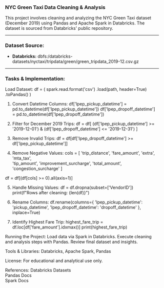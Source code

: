### NYC Green Taxi Data Cleaning & Analysis

This project involves cleaning and analyzing the NYC Green Taxi dataset (December 2019) using Pandas and Apache Spark in Databricks. The dataset is sourced from Databricks' public repository.

---

### Dataset Source:
- **Databricks:** dbfs:/databricks-datasets/nyctaxi/tripdata/green/green_tripdata_2019-12.csv.gz

---

### Tasks & Implementation:

Load Dataset:
df = (
    spark.read.format('csv')
    .load(path, header=True)
    .toPandas()
)

1. Convert Datetime Columns:
df['lpep_pickup_datetime'] = pd.to_datetime(df['lpep_pickup_datetime'])
df['lpep_dropoff_datetime'] = pd.to_datetime(df['lpep_dropoff_datetime'])

2. Filter for December 2019 Trips:
df = df[
    (df['lpep_pickup_datetime'] >= '2019-12-01') &
    (df['lpep_dropoff_datetime'] <= '2019-12-31')
]

3. Remove Invalid Trips:
df = df[df['lpep_dropoff_datetime'] >= df['lpep_pickup_datetime']]

4. Remove Negative Values:
cols = [
    'trip_distance', 'fare_amount', 'extra', 'mta_tax',   
    'tip_amount', 'improvement_surcharge', 'total_amount', 'congestion_surcharge'
]

df = df[(df[cols] >= 0).all(axis=1)]

5. Handle Missing Values:
df = df.dropna(subset=['VendorID'])
print(f"Rows after cleaning: {len(df)}")

6. Rename Columns:
df.rename(columns={
    'lpep_pickup_datetime': 'pickup_datetime',
    'lpep_dropoff_datetime': 'dropoff_datetime'
}, inplace=True)

7. Identify Highest Fare Trip:
highest_fare_trip = df.loc[df['fare_amount'].idxmax()]
print(highest_fare_trip)


Running the Project:
Load data via Spark in Databricks.
Execute cleaning and analysis steps with Pandas.
Review final dataset and insights.


Tools & Libraries:
Databricks, Apache Spark, Pandas

License:
For educational and analytical use only.


References:
Databricks Datasets  
Pandas Docs  
Spark Docs
